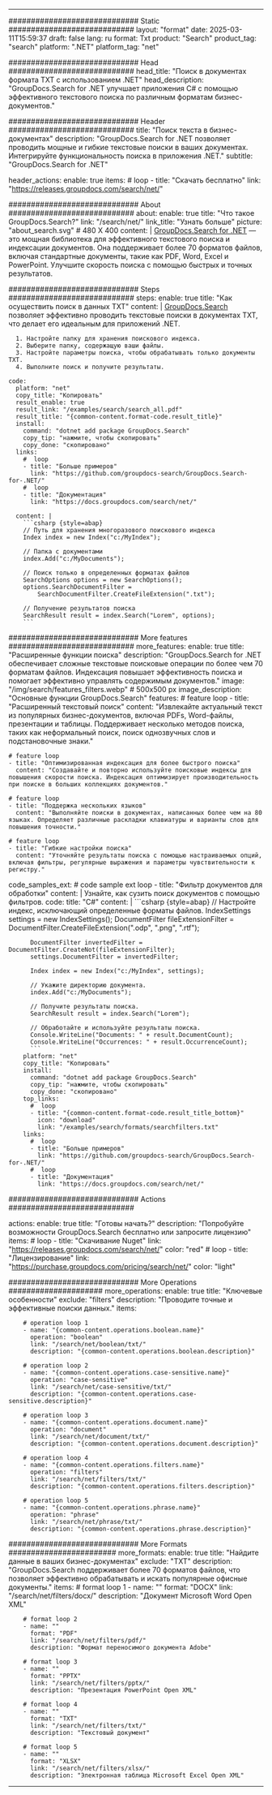 
---
############################# Static ############################
layout: "format"
date:  2025-03-11T15:59:37
draft: false
lang: ru
format: Txt
product: "Search"
product_tag: "search"
platform: ".NET"
platform_tag: "net"

############################# Head ############################
head_title: "Поиск в документах формата TXT с использованием .NET"
head_description: "GroupDocs.Search for .NET улучшает приложения C# с помощью эффективного текстового поиска по различным форматам бизнес-документов."

############################# Header ############################
title: "Поиск текста в бизнес-документах" 
description: "GroupDocs.Search for .NET позволяет проводить мощные и гибкие текстовые поиски в ваших документах. Интегрируйте функциональность поиска в приложения .NET."
subtitle: "GroupDocs.Search for .NET" 

header_actions:
  enable: true
  items:
    #  loop
    - title: "Скачать бесплатно"
      link: "https://releases.groupdocs.com/search/net/"
      
############################# About ############################
about:
    enable: true
    title: "Что такое GroupDocs.Search?"
    link: "/search/net/"
    link_title: "Узнать больше"
    picture: "about_search.svg" # 480 X 400
    content: |
       [GroupDocs.Search for .NET](/search/net/) — это мощная библиотека для эффективного текстового поиска и индексации документов. Она поддерживает более 70 форматов файлов, включая стандартные документы, такие как PDF, Word, Excel и PowerPoint. Улучшите скорость поиска с помощью быстрых и точных результатов.

############################# Steps ############################
steps:
    enable: true
    title: "Как осуществить поиск в данных TXT"
    content: |
      [GroupDocs.Search](/search/net/) позволяет эффективно проводить текстовые поиски в документах TXT, что делает его идеальным для приложений .NET.
      
      1. Настройте папку для хранения поискового индекса.
      2. Выберите папку, содержащую ваши файлы.
      3. Настройте параметры поиска, чтобы обрабатывать только документы TXT.
      4. Выполните поиск и получите результаты.
   
    code:
      platform: "net"
      copy_title: "Копировать"
      result_enable: true
      result_link: "/examples/search/search_all.pdf"
      result_title: "{common-content.format-code.result_title}"
      install:
        command: "dotnet add package GroupDocs.Search"
        copy_tip: "нажмите, чтобы скопировать"
        copy_done: "скопировано"
      links:
        #  loop
        - title: "Больше примеров"
          link: "https://github.com/groupdocs-search/GroupDocs.Search-for-.NET/"
        #  loop
        - title: "Документация"
          link: "https://docs.groupdocs.com/search/net/"
          
      content: |
        ```csharp {style=abap}
        // Путь для хранения многоразового поискового индекса
        Index index = new Index("c:/MyIndex");

        // Папка с документами
        index.Add("c:/MyDocuments");

        // Поиск только в определенных форматах файлов
        SearchOptions options = new SearchOptions();
        options.SearchDocumentFilter = 
            SearchDocumentFilter.CreateFileExtension(".txt");

        // Получение результатов поиска
        SearchResult result = index.Search("Lorem", options);
        ```            

############################# More features ############################
more_features:
  enable: true
  title: "Расширенные функции поиска"
  description: "GroupDocs.Search for .NET обеспечивает сложные текстовые поисковые операции по более чем 70 форматам файлов. Индексация повышает эффективность поиска и помогает эффективно управлять содержимым документов."
  image: "/img/search/features_filters.webp" # 500x500 px
  image_description: "Основные функции GroupDocs.Search"
  features:
    # feature loop
    - title: "Расширенный текстовый поиск"
      content: "Извлекайте актуальный текст из популярных бизнес-документов, включая PDFs, Word-файлы, презентации и таблицы. Поддерживает несколько методов поиска, таких как неформальный поиск, поиск однозвучных слов и подстановочные знаки."

    # feature loop
    - title: "Оптимизированная индексация для более быстрого поиска"
      content: "Создавайте и повторно используйте поисковые индексы для повышения скорости поиска. Индексация оптимизирует производительность при поиске в больших коллекциях документов."

    # feature loop
    - title: "Поддержка нескольких языков"
      content: "Выполняйте поиски в документах, написанных более чем на 80 языках. Определяет различные раскладки клавиатуры и варианты слов для повышения точности."

    # feature loop
    - title: "Гибкие настройки поиска"
      content: "Уточняйте результаты поиска с помощью настраиваемых опций, включая фильтры, регулярные выражения и параметры чувствительности к регистру."
      
  code_samples_ext:
    # code sample ext loop
    - title: "Фильтр документов для обработки"
      content: |
        Узнайте, как сузить поиск документов с помощью фильтров.
      code:
        title: "C#"
        content: |
          ```csharp {style=abap}
          // Настройте индекс, исключающий определенные форматы файлов.
          IndexSettings settings = new IndexSettings();
          DocumentFilter fileExtensionFilter = 
            DocumentFilter.CreateFileExtension(".odp", ".png", ".rtf");

          DocumentFilter invertedFilter = DocumentFilter.CreateNot(fileExtensionFilter);
          settings.DocumentFilter = invertedFilter;

          Index index = new Index("c:/MyIndex", settings);
              
          // Укажите директорию документа.
          index.Add("c:/MyDocuments");

          // Получите результаты поиска.
          SearchResult result = index.Search("Lorem");
          
          // Обработайте и используйте результаты поиска.
          Console.WriteLine("Documents: " + result.DocumentCount);
          Console.WriteLine("Occurrences: " + result.OccurrenceCount);
          ```
        platform: "net"
        copy_title: "Копировать"
        install:
          command: "dotnet add package GroupDocs.Search"
          copy_tip: "нажмите, чтобы скопировать"
          copy_done: "скопировано"
        top_links:
          #  loop
          - title: "{common-content.format-code.result_title_bottom}"
            icon: "download"
            link: "/examples/search/formats/searchfilters.txt"
        links:
          #  loop
          - title: "Больше примеров"
            link: "https://github.com/groupdocs-search/GroupDocs.Search-for-.NET/"
          #  loop
          - title: "Документация"
            link: "https://docs.groupdocs.com/search/net/"
            

            


############################# Actions ############################

actions:
  enable: true
  title: "Готовы начать?"
  description: "Попробуйте возможности GroupDocs.Search бесплатно или запросите лицензию"
  items:
    #  loop
    - title: "Скачивание Nuget"
      link: "https://releases.groupdocs.com/search/net/"
      color: "red"
        #  loop
    - title: "Лицензирование"
      link: "https://purchase.groupdocs.com/pricing/search/net/"
      color: "light"


############################# More Operations #####################
more_operations:
    enable: true
    title: "Ключевые особенности"
    exclude: "filters"
    description: "Проводите точные и эффективные поиски данных."
    items: 
          
        # operation loop 1
        - name: "{common-content.operations.boolean.name}"
          operation: "boolean"
          link: "/search/net/boolean/txt/"
          description: "{common-content.operations.boolean.description}"

        # operation loop 2
        - name: "{common-content.operations.case-sensitive.name}"
          operation: "case-sensitive"
          link: "/search/net/case-sensitive/txt/"
          description: "{common-content.operations.case-sensitive.description}"

        # operation loop 3
        - name: "{common-content.operations.document.name}"
          operation: "document"
          link: "/search/net/document/txt/"
          description: "{common-content.operations.document.description}"

        # operation loop 4
        - name: "{common-content.operations.filters.name}"
          operation: "filters"
          link: "/search/net/filters/txt/"
          description: "{common-content.operations.filters.description}"

        # operation loop 5
        - name: "{common-content.operations.phrase.name}"
          operation: "phrase"
          link: "/search/net/phrase/txt/"
          description: "{common-content.operations.phrase.description}"
          
        
          
############################# More Formats ########################
more_formats:
    enable: true
    title: "Найдите данные в ваших бизнес-документах"
    exclude: "TXT"
    description: "GroupDocs.Search поддерживает более 70 форматов файлов, что позволяет эффективно обрабатывать и искать популярные офисные документы."
    items: 
        # format loop 1
        - name: ""
          format: "DOCX"
          link: "/search/net/filters/docx/"
          description: "Документ Microsoft Word Open XML"
          
        # format loop 2
        - name: ""
          format: "PDF"
          link: "/search/net/filters/pdf/"
          description: "Формат переносимого документа Adobe"
          
        # format loop 3
        - name: ""
          format: "PPTX"
          link: "/search/net/filters/pptx/"
          description: "Презентация PowerPoint Open XML"

        # format loop 4
        - name: ""
          format: "TXT"
          link: "/search/net/filters/txt/"
          description: "Текстовый документ"
          
        # format loop 5
        - name: ""
          format: "XLSX"
          link: "/search/net/filters/xlsx/"
          description: "Электронная таблица Microsoft Excel Open XML"
  

---